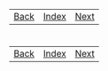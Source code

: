 <table width="100%">
    <tr>
        <td><a href="./012_Templating.md">Back</a></td>
        <td><a href="../Index.md">Index</a></td>
        <td><a href="./014_Static_COntent.md">Next</a></td>
    </tr>
</table>

#

#   

#

[]()
<table width="100%">
    <tr>
        <td><a href="./012_Templating.md">Back</a></td>
        <td><a href="../Index.md">Index</a></td>
        <td><a href="./014_Static_COntent.md">Next</a></td>
    </tr>
</table>